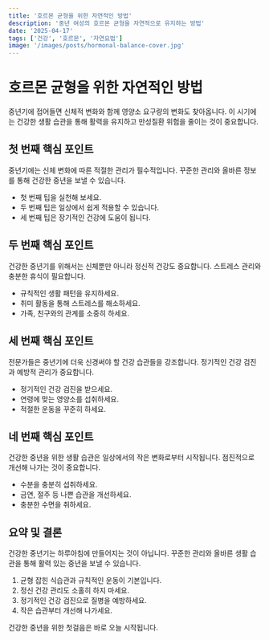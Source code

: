 ```yaml
---
title: '호르몬 균형을 위한 자연적인 방법'
description: '중년 여성의 호르몬 균형을 자연적으로 유지하는 방법'
date: '2025-04-17'
tags: ['건강', '호르몬', '자연요법']
image: '/images/posts/hormonal-balance-cover.jpg'
---
```


# 호르몬 균형을 위한 자연적인 방법

중년기에 접어들면 신체적 변화와 함께 영양소 요구량의 변화도 찾아옵니다. 이 시기에는 건강한 생활 습관을 통해 활력을 유지하고 만성질환 위험을 줄이는 것이 중요합니다.

## 첫 번째 핵심 포인트

<!-- AD_PLACE_1 -->

중년기에는 신체 변화에 따른 적절한 관리가 필수적입니다. 꾸준한 관리와 올바른 정보를 통해 건강한 중년을 보낼 수 있습니다.

- 첫 번째 팁을 실천해 보세요.
- 두 번째 팁은 일상에서 쉽게 적용할 수 있습니다.
- 세 번째 팁은 장기적인 건강에 도움이 됩니다.

## 두 번째 핵심 포인트

건강한 중년기를 위해서는 신체뿐만 아니라 정신적 건강도 중요합니다. 스트레스 관리와 충분한 휴식이 필요합니다.

- 규칙적인 생활 패턴을 유지하세요.
- 취미 활동을 통해 스트레스를 해소하세요.
- 가족, 친구와의 관계를 소중히 하세요.

## 세 번째 핵심 포인트

<!-- AD_PLACE_2 -->

전문가들은 중년기에 더욱 신경써야 할 건강 습관들을 강조합니다. 정기적인 건강 검진과 예방적 관리가 중요합니다.

- 정기적인 건강 검진을 받으세요.
- 연령에 맞는 영양소를 섭취하세요.
- 적절한 운동을 꾸준히 하세요.

## 네 번째 핵심 포인트

건강한 중년을 위한 생활 습관은 일상에서의 작은 변화로부터 시작됩니다. 점진적으로 개선해 나가는 것이 중요합니다.

- 수분을 충분히 섭취하세요.
- 금연, 절주 등 나쁜 습관을 개선하세요.
- 충분한 수면을 취하세요.

## 요약 및 결론

건강한 중년기는 하루아침에 만들어지는 것이 아닙니다. 꾸준한 관리와 올바른 생활 습관을 통해 활력 있는 중년을 보낼 수 있습니다.

1. 균형 잡힌 식습관과 규칙적인 운동이 기본입니다.
2. 정신 건강 관리도 소홀히 하지 마세요.
3. 정기적인 건강 검진으로 질병을 예방하세요.
4. 작은 습관부터 개선해 나가세요.

건강한 중년을 위한 첫걸음은 바로 오늘 시작됩니다.